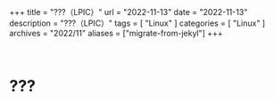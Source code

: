+++
title = "???（LPIC）"
url = "2022-11-13"
date = "2022-11-13"
description = "???（LPIC）"
tags = [
  "Linux"
]
categories = [
  "Linux"
]
archives = "2022/11"
aliases = ["migrate-from-jekyl"]
+++

<br>

# ???
